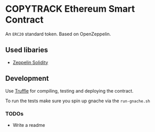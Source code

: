 # COPYTRACK Ethereum Smart Contract

An `ERC20` standard token. Based on OpenZeppelin.

## Used libaries

* [Zeppelin Solidity](https://github.com/OpenZeppelin/zeppelin-solidity)

## Development

Use [Truffle](http://truffleframework.com/) for compiling, testing and deploying the contract.

To run the tests make sure you spin up gnache via the `run-gnache.sh`

### TODOs

* Write a readme